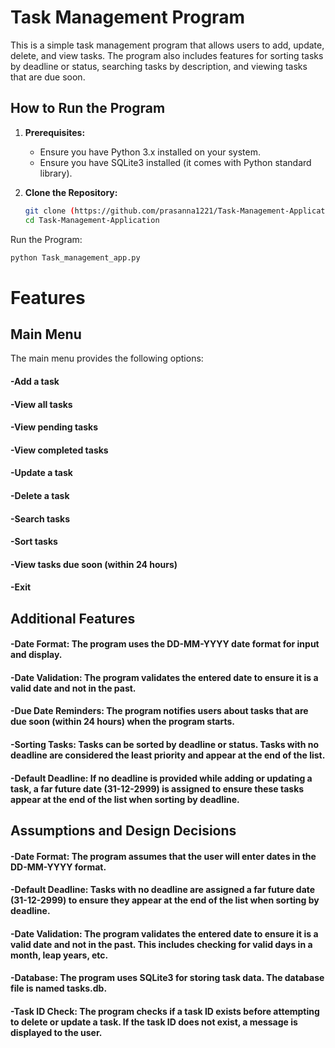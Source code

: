 # Task Management Program

This is a simple task management program that allows users to add, update, delete, and view tasks. The program also includes features for sorting tasks by deadline or status, searching tasks by description, and viewing tasks that are due soon.

## How to Run the Program

1. **Prerequisites:**
   - Ensure you have Python 3.x installed on your system.
   - Ensure you have SQLite3 installed (it comes with Python standard library).

2. **Clone the Repository:**
   ```sh
   git clone (https://github.com/prasanna1221/Task-Management-Application.git)
   cd Task-Management-Application
   ```

Run the Program:
   ```sh
   python Task_management_app.py
   ```

# Features
## Main Menu
The main menu provides the following options:
#### -Add a task
#### -View all tasks
#### -View pending tasks
#### -View completed tasks
#### -Update a task
#### -Delete a task
#### -Search tasks
#### -Sort tasks
#### -View tasks due soon (within 24 hours)
#### -Exit
## Additional Features
#### -Date Format: The program uses the DD-MM-YYYY date format for input and display.
#### -Date Validation: The program validates the entered date to ensure it is a valid date and not in the past.
#### -Due Date Reminders: The program notifies users about tasks that are due soon (within 24 hours) when the program starts.
#### -Sorting Tasks: Tasks can be sorted by deadline or status. Tasks with no deadline are considered the least priority and appear at the end of the list.
#### -Default Deadline: If no deadline is provided while adding or updating a task, a far future date (31-12-2999) is assigned to ensure these tasks appear at the end of the list when sorting by deadline.
## Assumptions and Design Decisions
#### -Date Format: The program assumes that the user will enter dates in the DD-MM-YYYY format.
#### -Default Deadline: Tasks with no deadline are assigned a far future date (31-12-2999) to ensure they appear at the end of the list when sorting by deadline.
#### -Date Validation: The program validates the entered date to ensure it is a valid date and not in the past. This includes checking for valid days in a month, leap years, etc.
#### -Database: The program uses SQLite3 for storing task data. The database file is named tasks.db.
#### -Task ID Check: The program checks if a task ID exists before attempting to delete or update a task. If the task ID does not exist, a message is displayed to the user.

